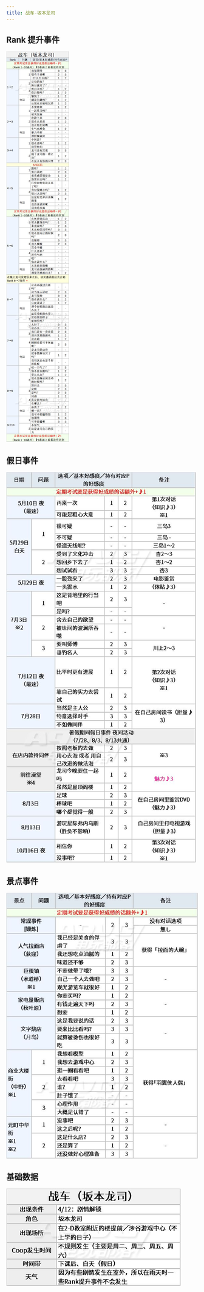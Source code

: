 ```yaml
---
title: 战车-坂本龙司
---
```


## Rank 提升事件

![](./assets/20200302023227-3858-30698.jpg)

## 假日事件

![](./assets/20200302023228-5136-38358.jpg)

## 景点事件

![](./assets/20200302023228-8089-56028.jpg)

## 基础数据

![](./assets/20200302023228-6744-75913.jpg)
